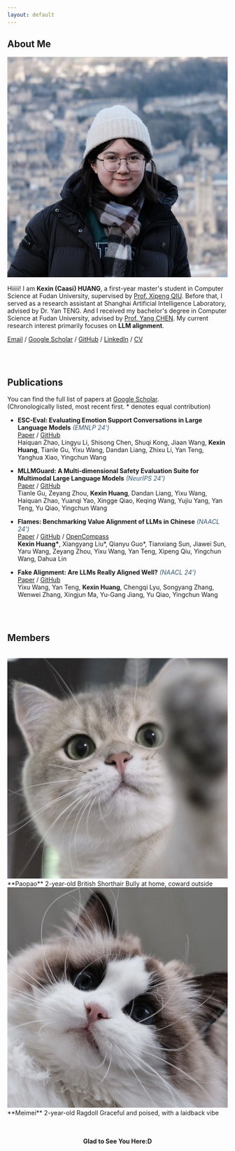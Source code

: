 ```yaml
---
layout: default
---
```


## About Me

<img class="profile-picture" src="caasi.jpg">

Hiiiii! I am **Kexin (Caasi) HUANG**, a first-year master's student in Computer Science at Fudan University, supervised by [Prof. Xipeng QIU](https://xpqiu.github.io/en.html). 
Before that, I served as a research assistant at Shanghai Artificial Intelligence Laboratory, advised by Dr. Yan TENG. And I received my bachelor's degree in Computer Science at Fudan University, advised by [Prof. Yang CHEN](https://chenyang03.wordpress.com/). My current research interest primarily focuses on **LLM alignment**.

[Email](huangkx19@gmail.com) / [Google Scholar](https://scholar.google.com/citations?user=JDcYYZ4AAAAJ&hl) / [GitHub](https://github.com/KexinHUANG19) / [LinkedIn](https://www.linkedin.com/in/caasi-kexin-huang0426/) / [CV](resume.pdf)

<br>
<br>

## Publications
You can find the full list of papers at [Google Scholar](https://scholar.google.com/citations?user=JDcYYZ4AAAAJ&hl).  
(Chronologically listed, most recent first. \* denotes equal contribution)

* **ESC-Eval: Evaluating Emotion Support Conversations in Large Language Models**  <span style="color: #345772;">_(EMNLP 24')_</span>  
[Paper](https://arxiv.org/abs/2406.14952) / [GitHub](https://github.com/haidequanbu/ESC-Eval)  
Haiquan Zhao, Lingyu Li, Shisong Chen, Shuqi Kong, Jiaan Wang, **Kexin Huang**, Tianle Gu, Yixu Wang, Dandan Liang, Zhixu Li, Yan Teng, Yanghua Xiao, Yingchun Wang

* **MLLMGuard: A Multi-dimensional Safety Evaluation Suite for Multimodal Large Language Models** <span style="color: #345772;">_(NeurIPS 24')_</span>  
[Paper](https://arxiv.org/abs/2406.07594) / [GitHub](https://github.com/Carol-gutianle/MLLMGuard)   
Tianle Gu, Zeyang Zhou, **Kexin Huang**, Dandan Liang, Yixu Wang, Haiquan Zhao, Yuanqi Yao, Xingge Qiao, Keqing Wang, Yujiu Yang, Yan Teng, Yu Qiao, Yingchun Wang

* **Flames: Benchmarking Value Alignment of LLMs in Chinese** <span style="color: #345772;">_(NAACL 24')_</span>  
[Paper](https://aclanthology.org/2024.naacl-long.256/) / [GitHub](https://github.com/AIFlames/Flames) / [OpenCompass](https://flames.opencompass.org.cn/leaderboard)  
**Kexin Huang\***, Xiangyang Liu\*, Qianyu Guo\*, Tianxiang Sun, Jiawei Sun, Yaru Wang, Zeyang Zhou, Yixu Wang, Yan Teng, Xipeng Qiu, Yingchun Wang, Dahua Lin
  
* **Fake Alignment: Are LLMs Really Aligned Well?** <span style="color: #345772;">_(NAACL 24')_</span>    
[Paper](https://aclanthology.org/2024.naacl-long.263/) / [GitHub](https://github.com/AIFlames/Fake-Alignment)  
Yixu Wang, Yan Teng, **Kexin Huang**, Chengqi Lyu, Songyang Zhang, Wenwei Zhang, Xingjun Ma, Yu-Gang Jiang, Yu Qiao, Yingchun Wang

<br>
<br>

## Members

<br>
<img class="member-picture" src="Paopao.jpg" alt="Paopao"> 
**Paopao**   
2-year-old British Shorthair  
Bully at home, coward outside

<br>

<img class="member-picture" src="Meimei.jpg" alt="Meimei"> 
**Meimei**  
2-year-old Ragdoll  
Graceful and poised, with a laidback vibe

<br>
<br>
<br>


<p style="text-align: center;"><strong>Glad to See You Here:D</strong></p>

<script type='text/javascript' id='clustrmaps' src='//cdn.clustrmaps.com/map_v2.js?cl=dee4ed&w=300&t=tt&d=9zcDnUHk36-ZTTx5d-kVYjuF9H-D2VCDeywvhikny5Q&co=ffffff&ct=345772&cmo=b3c0ca&cmn=688299'></script>

